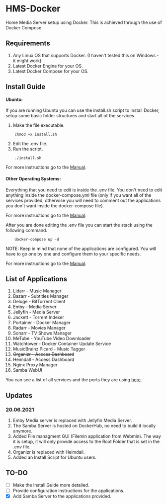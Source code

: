 # HMS-Docker
Home Media Server setup using Docker.
This is achieved through the use of Docker Compose

## Requirements
1. Any Linux OS that supports Docker. (I haven't tested this on Windows - it might work)
2. Latest Docker Engine for your OS.
3. Latest Docker Compose for your OS.

## Install Guide
#### Ubuntu:
If you are running Ubuntu you can use the install.sh script to install Docker, setup some basic folder structures and start all of the services.
1. Make the file executable.
```console
    chmod +x install.sh
```
2. Edit the .env file.
3. Run the script.
```console
    ./install.sh
``` 
For more instructions go to the [Manual](docs/MANUAL.md).

#### Other Operating Systems:
Everything that you need to edit is inside the .env file. You don't need to edit anything inside the docker-compose.yml file (only if you want all of the services provided, otherwise you will need to comment out the applications you don't want inside the docker-compose file).

For more instructions go to the [Manual](docs/MANUAL.md).

After you are done editing the .env file you can start the stack using the following command.
```console
    docker-compose up -d
```
    
NOTE: Keep in mind that none of the applications are configured. You will have to go one by one and configure them to your specific needs.

For more instructions go to the [Manual](docs/MANUAL.md).

## List of Applications
1. Lidarr - Music Manager
2. Bazarr - Subtitles Manager
3. Deluge - BitTorrent Client
4. ~~Emby - Media Server~~
4. Jellyfin - Media Server
5. Jackett - Torrent Indexer
6. Portainer - Docker Manager
7. Radarr - Movies Manager
8. Sonarr - TV Shows Manager
9. MeTube - YouTube Video Downloader
10. Watchtower - Docker Container Update Service
11. MusicBrainz Picard - Music Tagger
12. ~~Organizr - Access Dashboard~~
12. Heimdall - Access Dashboard
13. Nginx Proxy Manager
14. Samba WebUI

You can see a list of all services and the ports they are using [here](docs/ports.md).

## Updates
### 20.06.2021
1. Emby Media server is replaced with Jellyfin Media Server.
2. The Samba Server is hosted on DockerHub, no need to build it locally anymore.
3. Added File managment GUI (Filemin application from Webmin). The way it is setup, it will only provide access to the Root Folder that is set in the .env file.
4. Organizr is replaced with Heimdall.
5. Added an Install Script for Ubuntu users.

## TO-DO
- [ ] Make the Install Guide more detailed.
- [ ] Provide configuration instructions for the applications.
- [x] Add Samba Server to the applications provided.
